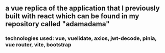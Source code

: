 ## a vue replica of the application that I previously built with react which can be found in my repository called "adamadama"

### technologies used: vue, vuelidate, axios, jwt-decode, pinia, vue router, vite, bootstrap
